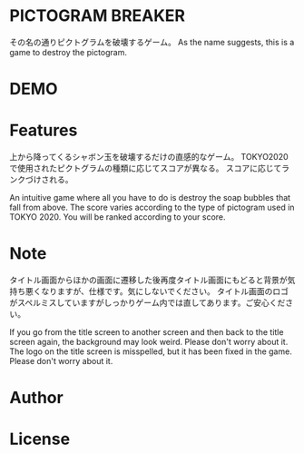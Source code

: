 # PICTOGRAM BREAKER
 
その名の通りピクトグラムを破壊するゲーム。
As the name suggests, this is a game to destroy the pictogram.
 
# DEMO
 

 
# Features
 
上から降ってくるシャボン玉を破壊するだけの直感的なゲーム。
TOKYO2020で使用されたピクトグラムの種類に応じてスコアが異なる。
スコアに応じてランクづけされる。
 
An intuitive game where all you have to do is destroy the soap bubbles that fall from above.
The score varies according to the type of pictogram used in TOKYO 2020.
You will be ranked according to your score.

# Note
 
タイトル画面からほかの画面に遷移した後再度タイトル画面にもどると背景が気持ち悪くなりますが、仕様です。気にしないでください。
タイトル画面のロゴがスペルミスしていますがしっかりゲーム内では直してあります。ご安心ください。
 
If you go from the title screen to another screen and then back to the title screen again, the background may look weird. Please don't worry about it.
The logo on the title screen is misspelled, but it has been fixed in the game. Please don't worry about it.

# Author
 
# License
